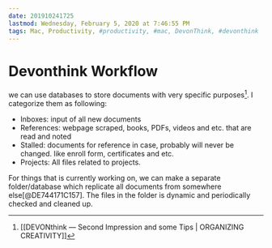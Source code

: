 ```yaml
---
date: 201910241725
lastmod: Wednesday, February 5, 2020 at 7:46:55 PM
tags: Mac, Productivity, #productivity, #mac, DevonThink, #devonthink
---
```

# Devonthink Workflow

we can use databases to store documents with very specific purposes[^DE744171C157]. I categorize them as following:

* Inboxes: input of all new documents
* References: webpage scraped, books, PDFs, videos and etc. that are read and noted
* Stalled: documents for reference in case, probably will never be changed. like enroll form, certificates and etc.
* Projects: All files related to projects.


For things that is currently working on, we can make a separate folder/database which replicate all documents from somewhere else[@DE744171C157]. The files in the folder is dynamic and periodically checked and cleaned up.


[^DE744171C157]: [[DEVONthink — Second Impression and some Tips | ORGANIZING CREATIVITY]]
